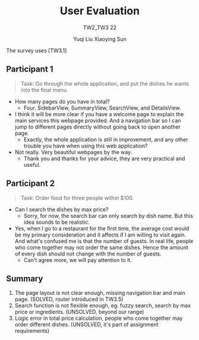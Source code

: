 <center>

# User Evaluation

TW2_TW3 22

Yuqi Liu
Xiaoying Sun

</center>

The survey uses [TW3.1]

## Participant 1

> Task: Go through the whole application, and put the dishes he wants into the final menu.

- How many pages do you have in total?
  - Four. SidebarView, SummaryView, SearchView, and DetailsView.
- I think it will be more clear if you have a welcome page to explain the main services this webpage
provided. And a navigation bar so I can jump to different pages directly without going back to open
another page.
  - Exactly, the whole application is still in improvement, and any other trouble you have when using this web application?
- Not really. Very beautiful webpages by the way.
  - Thank you and thanks for your advice, they are very practical and useful.


## Participant 2

> Task: Order food for three people within $100.


- Can I search the dishes by max price?
  - Sorry, for now, the search bar can only search by dish name. But this idea sounds to be realistic.
- Yes, when I go to a restaurant for the first time, the average cost would be my primary consideration and it affects if I am willing to visit again. And what's confused me is that the number of guests. In real life, people who come together may not order the same dishes. Hence the amount of every dish should not change with the number of guests.
  - Can't agree more, we will pay attention to it.


## Summary

1. The page layout is not clear enough, missing navigation bar and main page.
    (SOLVED, router introduced in TW3.5)
2. Search function is not flexible enough, eg. fuzzy search, search by max price or ingredients. 
   (UNSOLVED, beyond our range)
3. Logic error in total price calculation, people who come together may order different dishes.
    (UNSOLVED, it's part of assignment requirements)

